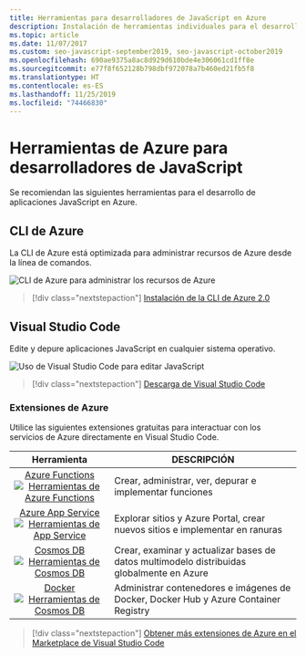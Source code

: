 ```yaml
---
title: Herramientas para desarrolladores de JavaScript en Azure
description: Instalación de herramientas individuales para el desarrollo con Node.js y JavaScript en Azure
ms.topic: article
ms.date: 11/07/2017
ms.custom: seo-javascript-september2019, seo-javascript-october2019
ms.openlocfilehash: 690ae9375a8ac8d929d610bde4e306061cd1ff8e
ms.sourcegitcommit: e77f8f652128b798dbf972078a7b460ed21fb5f8
ms.translationtype: HT
ms.contentlocale: es-ES
ms.lasthandoff: 11/25/2019
ms.locfileid: "74466830"
---
```

# <a name="azure-tools-for-javascript-developers"></a>Herramientas de Azure para desarrolladores de JavaScript
Se recomiendan las siguientes herramientas para el desarrollo de aplicaciones JavaScript en Azure.

## <a name="azure-cli"></a>CLI de Azure
La CLI de Azure está optimizada para administrar recursos de Azure desde la línea de comandos.

![CLI de Azure para administrar los recursos de Azure](media/node-azure-tools/azure-cli.png)
 
> [!div class="nextstepaction"]
> [Instalación de la CLI de Azure 2.0](/cli/azure/install-az-cli2)

## <a name="visual-studio-code"></a>Visual Studio Code
Edite y depure aplicaciones JavaScript en cualquier sistema operativo.

![Uso de Visual Studio Code para editar JavaScript](media/node-azure-tools/visual-studio-code-debug-javascript.png)

> [!div class="nextstepaction"]
> [Descarga de Visual Studio Code](https://code.visualstudio.com)

### <a name="azure-extensions"></a>Extensiones de Azure
Utilice las siguientes extensiones gratuitas para interactuar con los servicios de Azure directamente en Visual Studio Code.

| Herramienta | DESCRIPCIÓN  |
|:---------:|---------|
| [Azure Functions](https://marketplace.visualstudio.com/items?itemName=ms-azuretools.vscode-azurefunctions) <br> [![Herramientas de Azure Functions](media/node-azure-tools/icon-azure-functions.png)](https://marketplace.visualstudio.com/items?itemName=ms-azuretools.vscode-azurefunctions) | Crear, administrar, ver, depurar e implementar funciones|
| [Azure App Service](https://marketplace.visualstudio.com/items?itemName=ms-azuretools.vscode-azureappservice) <br> [![Herramientas de App Service](media/node-azure-tools/icon-azure-app-service.png)](https://marketplace.visualstudio.com/items?itemName=ms-azuretools.vscode-azureappservice) | Explorar sitios y Azure Portal, crear nuevos sitios e implementar en ranuras |
| [Cosmos DB ](https://marketplace.visualstudio.com/items?itemName=ms-azuretools.vscode-cosmosdb)  <br> [![Herramientas de Cosmos DB](media/node-azure-tools/icon-cosmos-db.png)](https://marketplace.visualstudio.com/items?itemName=ms-azuretools.vscode-cosmosdb)| Crear, examinar y actualizar bases de datos multimodelo distribuidas globalmente en Azure |
| [Docker](https://marketplace.visualstudio.com/items?itemName=formulahendry.docker-explorer)   <br> [![Herramientas de Cosmos DB](media/node-azure-tools/icon-docker.png)](https://marketplace.visualstudio.com/items?itemName=formulahendry.docker-explorer)| Administrar contenedores e imágenes de Docker, Docker Hub y Azure Container Registry |

> [!div class="nextstepaction"]
> [Obtener más extensiones de Azure en el Marketplace de Visual Studio Code](https://marketplace.visualstudio.com/search?term=azure&target=VSCode&category=All%20categories&sortBy=Relevance)

